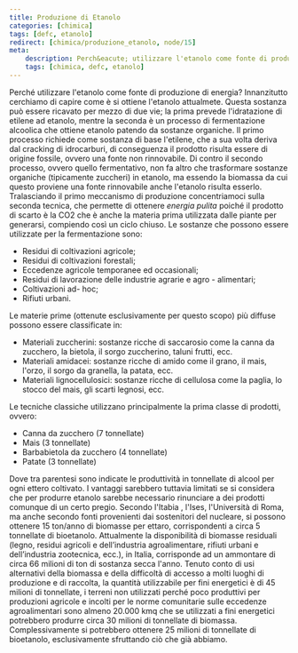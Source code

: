 ```yaml
---
title: Produzione di Etanolo
categories: [chimica]
tags: [defc, etanolo]
redirect: [chimica/produzione_etanolo, node/15]
meta:
    description: Perch&eacute; utilizzare l'etanolo come fonte di produzione di energia? Innanzitutto cerchiamo di capire come &egrave; si ottiene l'etanolo attualmete. Questa sostanza pu&ograve; essere ricavato per mezzo di due vie; la prima prevede l'idratazione di etilene ad etanolo, mentre la seconda &egrave; un processo di fermentazione alcoolica che ottiene etanolo patendo da sostanze organiche.
    tags: [chimica, defc, etanolo]
---
```

Perch&eacute; utilizzare l'etanolo come fonte di produzione di energia? Innanzitutto cerchiamo di capire come &egrave; si ottiene l'etanolo attualmete. Questa sostanza pu&ograve; essere ricavato per mezzo di due vie; la prima prevede l'idratazione di etilene ad etanolo, mentre la seconda &egrave; un processo di fermentazione alcoolica che ottiene etanolo patendo da sostanze organiche.<!--break-->
Il primo processo richiede come sostanza di base l'etilene, che a sua volta deriva dal cracking di idrocarburi, di conseguenza il prodotto risulta essere di origine fossile, ovvero una fonte non rinnovabile.
Di contro il secondo processo, ovvero quello fermentativo, non fa altro che trasformare sostanze organiche (tipicamente zuccheri) in etanolo, ma essendo la biomassa da cui questo proviene una fonte rinnovabile anche l'etanolo risulta esserlo.
Tralasciando il primo meccanismo di produzione concentriamoci sulla seconda tecnica, che permette di ottenere _energia pulita_ poich&eacute; il prodotto di scarto &egrave; la CO2 che &egrave; anche la materia prima utilizzata dalle piante per generarsi, compiendo cos&igrave; un ciclo chiuso.
Le sostanze che possono essere utilizzate per la fermentazione sono:

 * Residui di coltivazioni agricole;
 * Residui di coltivazioni forestali;
 * Eccedenze agricole temporanee ed occasionali;
 * Residui di lavorazione delle industrie agrarie e agro - alimentari;
 * Coltivazioni ad- hoc;
 * Rifiuti urbani.

Le materie prime (ottenute esclusivamente per questo scopo) pi&ugrave; diffuse possono essere classificate in:

 * Materiali zuccherini: sostanze ricche di saccarosio come la canna da zucchero, la bietola, il sorgo zuccherino, taluni frutti, ecc.
 * Materiali amidacei: sostanze ricche di amido come il grano, il mais, l'orzo, il sorgo da granella, la patata, ecc.
 * Materiali lignocellulosici: sostanze ricche di cellulosa come la paglia, lo stocco del mais, gli scarti legnosi, ecc.

Le tecniche classiche utilizzano principalmente la prima classe di prodotti, ovvero:

 * Canna da zucchero (7 tonnellate)
 * Mais (3 tonnellate)
 * Barbabietola da zucchero (4 tonnellate)
 * Patate (3 tonnellate)

Dove tra parentesi sono indicate le produttivit&agrave; in tonnellate di alcool per ogni ettero coltivato. I vantaggi sarebbero tuttavia limitati se si considera che per produrre etanolo sarebbe necessario rinunciare a dei prodotti comunque di un certo pregio.
Secondo l'Itabia , l'Ises, l'Universit&agrave; di Roma, ma anche secondo fonti provenienti dai sostenitori del nucleare, si possono ottenere 15 ton/anno di biomasse per ettaro, corrispondenti a circa 5 tonnellate di bioetanolo.
Attualmente la disponibilit&agrave; di biomasse residuali (legno, residui agricoli e dell’industria agroalimentare, rifiuti urbani e dell’industria zootecnica, ecc.), in Italia, corrisponde ad un ammontare di circa 66 milioni di ton di sostanza secca l'anno.
Tenuto conto di usi alternativi della biomassa e della difficolt&agrave; di accesso a molti luoghi di produzione e di raccolta, la quantit&agrave; utilizzabile per fini energetici &egrave; di 45 milioni di tonnellate, i terreni non utilizzati perch&eacute; poco produttivi per produzioni agricole e incolti per le norme comunitarie sulle eccedenze agroalimentari sono almeno 20.000 kmq che se utilizzati a fini energetici potrebbero produrre circa 30 milioni di tonnellate di biomassa. Complessivamente si potrebbero ottenere 25 milioni di tonnellate di bioetanolo, esclusivamente sfruttando ci&ograve; che gi&agrave; abbiamo.